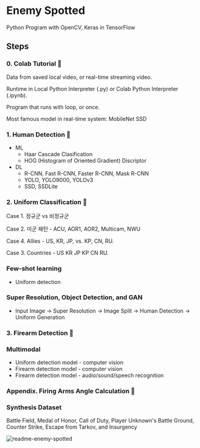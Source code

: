 # Enemy Spotted

Python Program with OpenCV, Keras in TensorFlow

## Steps

### 0. Colab Tutorial :notebook:

Data from saved local video, or real-time streaming video.

Runtime in Local Python Interpreter (.py) or Colab Python Interpreter (.ipynb).

Program that runs with loop, or once.

Most famous model in real-time system: MobileNet SSD

### 1. Human Detection :runner:

- ML
  - Haar Cascade Clasification
  - HOG (Histogram of Oriented Gradient) Discriptor
- DL
  - R-CNN, Fast R-CNN, Faster R-CNN, Mask R-CNN
  - YOLO, YOLO9000, YOLOv3
  - SSD, SSDLite

### 2. Uniform Classification :shirt:

Case 1. 정규군 vs 비정규군

Case 2. 미군 패턴 - ACU, AOR1, AOR2, Multicam, NWU

Case 4. Allies - US, KR, JP, vs. KP, CN, RU.

Case 3. Countries - US KR JP KP CN RU.

### Few-shot learning

- Uniform detection

### Super Resolution, Object Detection, and GAN

- Input Image -> Super Resolution -> Image Split -> Human Detection -> Uniform Generation

### 3. Firearm Detection :gun:

### Multimodal 

- Uniform detection model - computer vision
- Firearm detection model - computer vision
- Firearm detection model - audio/sound/speech recognition

### Appendix. Firing Arms Angle Calculation :triangular_ruler:

### Synthesis Dataset

Battle Field, Medal of Honor, Call of Duty, Player Unknown's Battle Ground, Counter Strike, Escape from Tarkov, and Insurgency

![readme-enemy-spotted](https://user-images.githubusercontent.com/20737479/105256590-5fdff900-5bc9-11eb-8599-a1ea2338b542.JPG)

